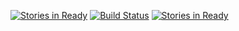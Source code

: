 [![Stories in Ready](https://badge.waffle.io/andrewcstewart/andrewcstewart.github.io.png?label=ready&title=Ready)](https://waffle.io/andrewcstewart/andrewcstewart.github.io)
[![Build Status](https://travis-ci.org/andrewcstewart/andrewcstewart.github.io.svg?branch=master)](https://travis-ci.org/andrewcstewart/andrewcstewart.github.io)
[![Stories in Ready](https://badge.waffle.io/andrewcstewart/andrewcstewart.github.io.svg?label=ready&title=Ready)](http://waffle.io/andrewcstewart/andrewcstewart.github.io)
